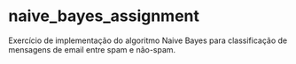 # naive_bayes_assignment

Exercício de implementação do algoritmo Naive Bayes para classificação de mensagens de email entre spam e não-spam.